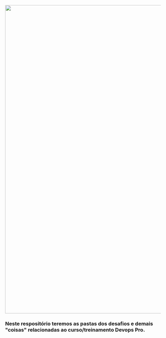 
<img src="https://drive.google.com/uc?export=view&id=1h5jI_Y74OyY3BIxaubRkbhAx69QIonHO" width="1000">


### Neste respositório teremos as pastas dos desafios e demais "coisas" relacionadas ao curso/treinamento Devops Pro.
